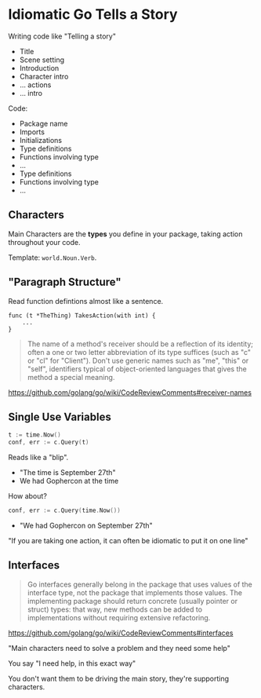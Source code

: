 # Idiomatic Go Tells a Story

Writing code like "Telling a story"

* Title
* Scene setting
* Introduction
* Character intro
* ... actions
* ... intro

Code:

* Package name
* Imports
* Initializations
* Type definitions
* Functions involving type
* ...
* Type definitions
* Functions involving type
* ...

## Characters

Main Characters are the **types** you define in your package, taking action
throughout your code.

Template: `world.Noun.Verb`.

## "Paragraph Structure"

Read function defintions almost like a sentence.

```
func (t *TheThing) TakesAction(with int) {
    ...
}
```

> The name of a method's receiver should be a reflection of its identity;
> often a one or two letter abbreviation of its type suffices (such as "c" or
> "cl" for "Client"). Don't use generic names such as "me", "this" or "self",
> identifiers typical of object-oriented languages that gives the method a
> special meaning.

https://github.com/golang/go/wiki/CodeReviewComments#receiver-names

## Single Use Variables

```go
t := time.Now()
conf, err := c.Query(t)
```

Reads like a "blip".

* "The time is September 27th"
* We had Gophercon at the time

How about?

```go
conf, err := c.Query(time.Now())
```

* "We had Gophercon on September 27th"

"If you are taking one action, it can often be idiomatic to put it on one
line"

## Interfaces

> Go interfaces generally belong in the package that uses values of the
> interface type, not the package that implements those values. The
> implementing package should return concrete (usually pointer or struct)
> types: that way, new methods can be added to implementations without
> requiring extensive refactoring.

https://github.com/golang/go/wiki/CodeReviewComments#interfaces

"Main characters need to solve a problem and they need some help"

You say "I need help, in this exact way"

You don't want them to be driving the main story, they're supporting
characters.


